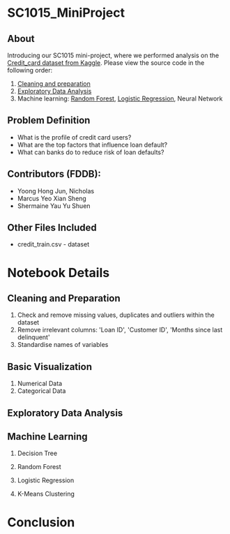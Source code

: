 # SC1015_MiniProject

## About
Introducing our SC1015 mini-project, where we performed analysis on the [Credit_card dataset from Kaggle](https://www.kaggle.com/datasets/fatmayousufmohamed/credit-card/data). Please view the source code in the following order:
1. [Cleaning and preparation](https://github.com/marcyeo/SC1015_MiniProject_Submission/blob/main/data%20cleaning.ipynb)
2. [Exploratory Data Analysis]()
3. Machine learning: [Random Forest](), [Logistic Regression](), Neural Network

## Problem Definition
- What is the profile of credit card users?
- What are the top factors that influence loan default?
- What can banks do to reduce risk of loan defaults?

## Contributors (FDDB):
- Yoong Hong Jun, Nicholas
- Marcus Yeo Xian Sheng
- Shermaine Yau Yu Shuen

## Other Files Included
- credit_train.csv - dataset


# Notebook Details
## Cleaning and Preparation
1. Check and remove missing values, duplicates and outliers within the dataset
2. Remove irrelevant columns: 'Loan ID', 'Customer ID', 'Months since last delinquent'
3. Standardise names of variables

## Basic Visualization 
1. Numerical Data
2. Categorical Data

## Exploratory Data Analysis


## Machine Learning
1. Decision Tree

2. Random Forest

3. Logistic Regression

4. K-Means Clustering

# Conclusion

